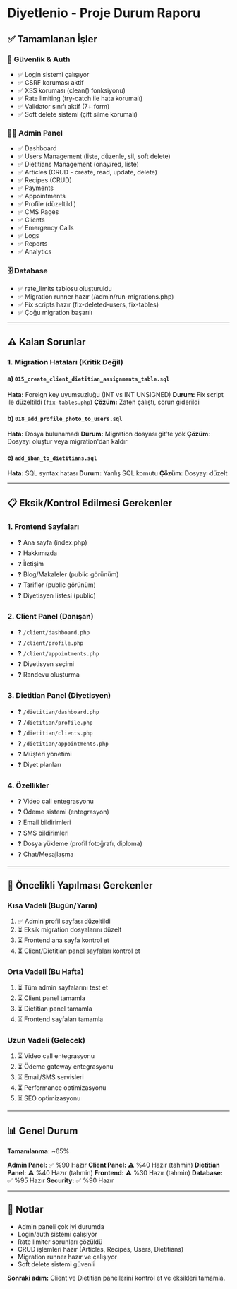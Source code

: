 # Diyetlenio - Proje Durum Raporu

## ✅ Tamamlanan İşler

### 🔐 Güvenlik & Auth
- ✅ Login sistemi çalışıyor
- ✅ CSRF koruması aktif
- ✅ XSS koruması (clean() fonksiyonu)
- ✅ Rate limiting (try-catch ile hata korumalı)
- ✅ Validator sınıfı aktif (7+ form)
- ✅ Soft delete sistemi (çift silme korumalı)

### 👨‍💼 Admin Panel
- ✅ Dashboard
- ✅ Users Management (liste, düzenle, sil, soft delete)
- ✅ Dietitians Management (onay/red, liste)
- ✅ Articles (CRUD - create, read, update, delete)
- ✅ Recipes (CRUD)
- ✅ Payments
- ✅ Appointments
- ✅ Profile (düzeltildi)
- ✅ CMS Pages
- ✅ Clients
- ✅ Emergency Calls
- ✅ Logs
- ✅ Reports
- ✅ Analytics

### 🗄️ Database
- ✅ rate_limits tablosu oluşturuldu
- ✅ Migration runner hazır (/admin/run-migrations.php)
- ✅ Fix scripts hazır (fix-deleted-users, fix-tables)
- ✅ Çoğu migration başarılı

---

## ⚠️ Kalan Sorunlar

### 1. Migration Hataları (Kritik Değil)

#### a) `015_create_client_dietitian_assignments_table.sql`
**Hata:** Foreign key uyumsuzluğu (INT vs INT UNSIGNED)
**Durum:** Fix script ile düzeltildi (`fix-tables.php`)
**Çözüm:** Zaten çalıştı, sorun giderildi

#### b) `018_add_profile_photo_to_users.sql`
**Hata:** Dosya bulunamadı
**Durum:** Migration dosyası git'te yok
**Çözüm:** Dosyayı oluştur veya migration'dan kaldır

#### c) `add_iban_to_dietitians.sql`
**Hata:** SQL syntax hatası
**Durum:** Yanlış SQL komutu
**Çözüm:** Dosyayı düzelt

---

## 📋 Eksik/Kontrol Edilmesi Gerekenler

### 1. Frontend Sayfaları
- ❓ Ana sayfa (index.php)
- ❓ Hakkımızda
- ❓ İletişim
- ❓ Blog/Makaleler (public görünüm)
- ❓ Tarifler (public görünüm)
- ❓ Diyetisyen listesi (public)

### 2. Client Panel (Danışan)
- ❓ `/client/dashboard.php`
- ❓ `/client/profile.php`
- ❓ `/client/appointments.php`
- ❓ Diyetisyen seçimi
- ❓ Randevu oluşturma

### 3. Dietitian Panel (Diyetisyen)
- ❓ `/dietitian/dashboard.php`
- ❓ `/dietitian/profile.php`
- ❓ `/dietitian/clients.php`
- ❓ `/dietitian/appointments.php`
- ❓ Müşteri yönetimi
- ❓ Diyet planları

### 4. Özellikler
- ❓ Video call entegrasyonu
- ❓ Ödeme sistemi (entegrasyon)
- ❓ Email bildirimleri
- ❓ SMS bildirimleri
- ❓ Dosya yükleme (profil fotoğrafı, diploma)
- ❓ Chat/Mesajlaşma

---

## 🎯 Öncelikli Yapılması Gerekenler

### Kısa Vadeli (Bugün/Yarın)
1. ✅ Admin profil sayfası düzeltildi
2. ⏳ Eksik migration dosyalarını düzelt
3. ⏳ Frontend ana sayfa kontrol et
4. ⏳ Client/Dietitian panel sayfaları kontrol et

### Orta Vadeli (Bu Hafta)
1. ⏳ Tüm admin sayfalarını test et
2. ⏳ Client panel tamamla
3. ⏳ Dietitian panel tamamla
4. ⏳ Frontend sayfaları tamamla

### Uzun Vadeli (Gelecek)
1. ⏳ Video call entegrasyonu
2. ⏳ Ödeme gateway entegrasyonu
3. ⏳ Email/SMS servisleri
4. ⏳ Performance optimizasyonu
5. ⏳ SEO optimizasyonu

---

## 📊 Genel Durum

**Tamamlanma:** ~65%

**Admin Panel:** ✅ %90 Hazır
**Client Panel:** ⚠️ %40 Hazır (tahmin)
**Dietitian Panel:** ⚠️ %40 Hazır (tahmin)
**Frontend:** ⚠️ %30 Hazır (tahmin)
**Database:** ✅ %95 Hazır
**Security:** ✅ %90 Hazır

---

## 📝 Notlar

- Admin paneli çok iyi durumda
- Login/auth sistemi çalışıyor
- Rate limiter sorunları çözüldü
- CRUD işlemleri hazır (Articles, Recipes, Users, Dietitians)
- Migration runner hazır ve çalışıyor
- Soft delete sistemi güvenli

**Sonraki adım:** Client ve Dietitian panellerini kontrol et ve eksikleri tamamla.
